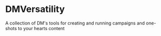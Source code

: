 # DMVersatility
A collection of DM's tools for creating and running campaigns and one-shots to your hearts content
